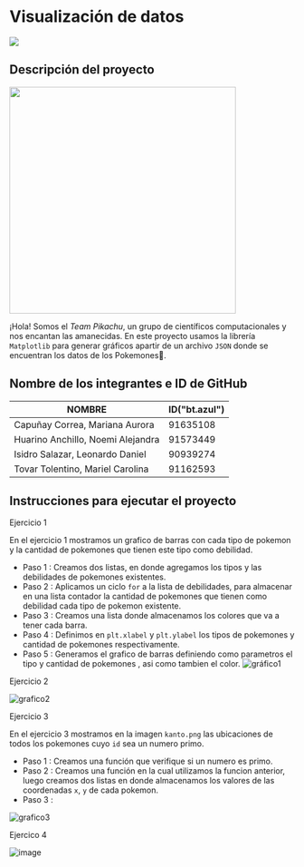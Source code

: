 # Visualización de datos

![](https://media.redadn.es/imagenes/pokemaster_333063.jpg)

## Descripción del proyecto

<img src="https://user-images.githubusercontent.com/90939274/146991455-e2eb1c59-6b3d-461d-81f4-78e9090c9f19.png" width="400">

¡Hola! Somos el *Team Pikachu*, un grupo de científicos computacionales y nos encantan las amanecidas. En este proyecto usamos la librería `Matplotlib` para generar gráficos apartir de un archivo `JSON` donde se encuentran los datos de los Pokemones🙂.

## Nombre de los integrantes e ID de GitHub
| NOMBRE | ID("bt.azul") |
| ------------- | ------------- |
| Capuñay Correa, Mariana Aurora  | 91635108  |
| Huarino Anchillo, Noemi Alejandra | 91573449  |
| Isidro Salazar, Leonardo Daniel  | 90939274  |
| Tovar Tolentino, Mariel Carolina  | 91162593  |



## Instrucciones para ejecutar el proyecto


Ejercicio 1

En el ejercicio 1 mostramos un grafico de barras con cada tipo de pokemon y la cantidad de pokemones que tienen este tipo como debilidad.
- Paso 1 : Creamos dos listas, en donde agregamos los tipos y las debilidades de pokemones existentes.
- Paso 2 : Aplicamos un ciclo `for` a la lista de debilidades, para almacenar en una lista contador la cantidad de pokemones que tienen como debilidad cada tipo de pokemon existente.
- Paso 3 : Creamos una lista donde almacenamos los colores que va a tener cada barra.
- Paso 4 : Definimos en `plt.xlabel` y `plt.ylabel` los tipos de pokemones y cantidad de pokemones respectivamente.
- Paso 5 : Generamos el grafico de barras definiendo como parametros el tipo y cantidad de pokemones , asi como tambien el color.
![gráfico1](https://user-images.githubusercontent.com/91573449/147019870-3046135c-1187-4a50-b7a3-12332004ddb0.png)



Ejercicio 2

![grafico2](https://user-images.githubusercontent.com/90939274/147004992-100cd192-5a9d-4c1b-95f1-55fd5430faac.jpg)

Ejercicio 3

En el ejercicio 3 mostramos en la imagen `kanto.png` las ubicaciones de todos los pokemones cuyo `id` sea un numero primo.
- Paso 1 : Creamos una función que verifique si un numero es primo.
- Paso 2 : Creamos una función en la cual utilizamos la funcion anterior, luego creamos dos listas en donde almacenamos los valores de las coordenadas `x`, `y` de cada
  pokemon. 
- Paso 3 : 
  
![grafico3](https://user-images.githubusercontent.com/90939274/147004559-41e21bf4-14e0-4320-97e9-21850e76fe22.jpg)


Ejercico 4

![image](https://user-images.githubusercontent.com/91162593/147019458-18c36179-3e97-4423-b16e-6b6840908e37.png)



